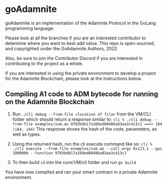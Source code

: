 # goAdamnite

goAdamnite is an implementation of the Adamnite Protocol in the GoLang programming language. 

Please look at all the branches if you are an interested contributor to determine where you want to best add value. This repo is open-sourced, and copyrighted under the GoAdamnite Authors, 2022.

Also, be sure to join the Contributor Discord if you are interested in contributing to the project as a whole.

If you are interested in using the private environment to develop a project for the Adamnite Blockchain, please look at the instructions below. 

## Compiling A1 code to ADM bytecode for running on the Adamnite Blockchain

1. Run `./cli debug --from-file <location of file>` from the VM/CLI folder which should return a response similar to:
`cli % ./cli debug --from-file examples/sum.ao 9703bdb17a160ed80486a83aa3c413c1 ===> i64 (i64, i64)`
 This response shows the hash of the code, parameters, as well as types.

2. Using the returned hash, run the cli execute command like so:
`cli % ./cli execute --from-file examples/sum.ao --call-args 0x123,1 --gas 1000000 --function 9703bdb17a160ed80486a83aa3c413c1`

3. To then build `cd` into the core/VM/cli folder and run `go build`

You have now compiled and ran your smart contract in a private Adamnite environment.
       
           

